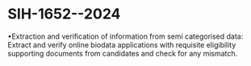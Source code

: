 # SIH-1652--2024
•Extraction and verification of information from semi categorised data: Extract and verify online biodata applications with requisite eligibility supporting documents from candidates and check for any mismatch.
